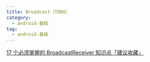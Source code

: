 ```yaml
---
title: Broadcast（TODO）
category: 
  - android-基础
tag:
  - android-基础
---
```


[17 个必须掌握的 BroadcastReceiver 知识点「建议收藏」](https://hornhuang.blog.csdn.net/article/details/102845752)